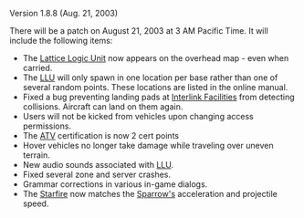 Version 1.8.8 (Aug. 21, 2003)

There will be a patch on August 21, 2003 at 3 AM Pacific Time. It will include
the following items:

- The [Lattice Logic Unit](../terminology/Lattice_Logic_Unit.md) now appears on the overhead
  map - even when carried.
- The [LLU](../terminology/Lattice_Logic_Unit.md) will only spawn in one
  location per base rather than one of several random points. These locations
  are listed in the online manual.
- Fixed a bug preventing landing pads at
  [Interlink Facilities](../locations/Interlink.md) from detecting collisions.
  Aircraft can land on them again.
- Users will not be kicked from vehicles upon changing access permissions.
- The [ATV](../certifications/ATV_(Certification).md) certification is now 2 cert points
- Hover vehicles no longer take damage while traveling over uneven terrain.
- New audio sounds associated with [LLU](../terminology/Lattice_Logic_Unit.md).
- Fixed several zone and server crashes.
- Grammar corrections in various in-game dialogs.
- The [Starfire](../items/Starfire.md) now matches the [Sparrow's](../items/Sparrow.md)
  acceleration and projectile speed.

<!--[category:Patches](category:Patches.md)-->
